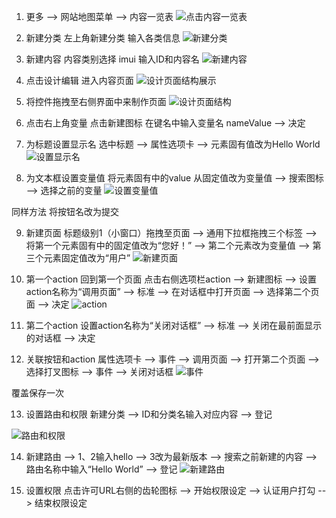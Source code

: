 1. 更多 --> 网站地图菜单 --> 内容一览表
 ![点击内容一览表](pictures/df40c2f9af0210aad7b7c3940c1758d.png)  

2. 新建分类
左上角新建分类 输入各类信息
 ![新建分类](pictures/c2eb56d3a6df6664ca781b2ca692e9e.png)  

3. 新建内容
内容类别选择 imui 输入ID和内容名
 ![新建内容](pictures/2207ab8fc516ec08922e7f439688558.png)

4. 点击设计编辑 进入内容页面
 ![设计页面结构展示](pictures/48032d11473c39133b408438cc9aa64.png)

5. 将控件拖拽至右侧界面中来制作页面
 ![设计页面结构](pictures/f40ca728285c527ed1626f243bd7662.png)

6. 点击右上角变量
点击新建图标 在键名中输入变量名 nameValue --> 决定

7. 为标题设置显示名 
选中标题 --> 属性选项卡 --> 元素固有值改为Hello World
 ![设置显示名](pictures/cb910c2f0cd81ca9bc3c16bb2b9cb27.png)

8. 为文本框设置变量值 
将元素固有中的value 从固定值改为变量值 --> 搜索图标 --> 选择之前的变量
![设置变量值](pictures/0a4a2c08d847da91c08ea70cd7ec77a.png)

同样方法 将按钮名改为提交

9. 新建页面 
标题级别1（小窗口）拖拽至页面 --> 通用下拉框拖拽三个标签 --> 将第一个元素固有中的固定值改为“您好！” --> 第二个元素改为变量值 --> 第三个元素固定值改为“用户”
![新建页面](pictures/5c4e349a3f41cac8dfafa286ee3507c.png)

10. 第一个action
回到第一个页面 点击右侧选项栏action --> 新建图标 --> 设置action名称为“调用页面”
--> 标准 --> 在对话框中打开页面 --> 选择第二个页面 --> 决定
![action](pictures/2e2a757a9f643cd5915f85ba05ea598.png)

11. 第二个action
设置action名称为“关闭对话框” -->  标准 --> 关闭在最前面显示的对话框 --> 决定

12. 关联按钮和action
属性选项卡 --> 事件 --> 调用页面 --> 打开第二个页面 --> 选择打叉图标 --> 事件 --> 关闭对话框
![事件](pictures/1ce9f9934ce9cda1396fefc76279c28.png)

覆盖保存一次

13. 设置路由和权限
新建分类 --> ID和分类名输入对应内容 --> 登记
 
![路由和权限](pictures/c75d363f479d67875fd9710c9009268.png)

14. 新建路由 --> 1、2输入hello --> 3改为最新版本 --> 搜索之前新建的内容 --> 路由名称中输入“Hello World” --> 登记
![新建路由](pictures/a477b88937759a163e9aede402413c6.png)

15. 设置权限 
点击许可URL右侧的齿轮图标 --> 开始权限设定 -->  认证用户打勾 --> 结束权限设定 
